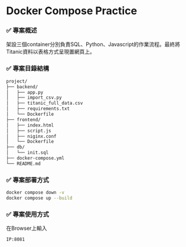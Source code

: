 # Docker Compose Practice

### ✅ 專案概述

架設三個container分別負責SQL、Python、Javascript的作業流程。最終將Titanic資料以表格方式呈現置網頁上。

### ✅ 專案目錄結構

```sh
project/
├── backend/
│   ├── app.py
│   ├── import_csv.py
│   ├── titanic_full_data.csv 
│   ├── requirements.txt
│   └── Dockerfile
├── frontend/
│   ├── index.html
│   ├── script.js
│   ├── niginx.conf
│   └── Dockerfile
├── db/
│   └── init.sql
├── docker-compose.yml
└── README.md
```

### ✅ 專案部署方式

```sh
docker compose down -v
docker compose up --build
```

### ✅ 專案使用方式

在Browser上輸入
```sh
IP:8081
```
